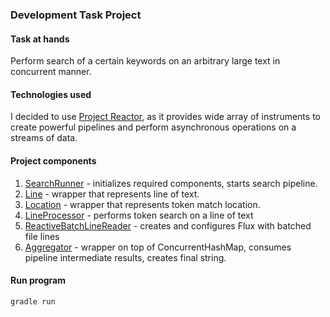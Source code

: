 ### Development Task Project

#### Task at hands
Perform search of a certain keywords on an arbitrary large text in concurrent manner.

#### Technologies used
I decided to use [Project Reactor](https://projectreactor.io/), as it provides wide array of instruments to create powerful pipelines and
perform asynchronous operations on a streams of data.

#### Project components
1. [SearchRunner](./src/main/java/org/acme/SearchRunner.java) - initializes required components, starts search pipeline.
2. [Line](./src/main/java/org/acme/data/Line.java) - wrapper that represents line of text.
3. [Location](./src/main/java/org/acme/data/Location.java) - wrapper that represents token match location.
4. [LineProcessor](./src/main/java/org/acme/processor/LineProcessor.java) - performs token search on a line of text
5. [ReactiveBatchLineReader](./src/main/java/org/acme/processor/ReactiveBatchLineReader.java) - creates and configures Flux with batched file lines
6. [Aggregator](./src/main/java/org/acme/aggregator/Aggregator.java) - wrapper on top of ConcurrentHashMap, consumes pipeline intermediate results, creates final string.

#### Run program
`gradle run`